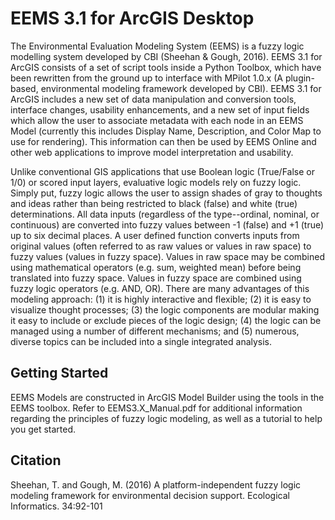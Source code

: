 # EEMS 3.1 for ArcGIS Desktop

The Environmental Evaluation Modeling System (EEMS) is a fuzzy logic modelling system developed by CBI (Sheehan & Gough, 2016). EEMS 3.1 for ArcGIS consists of a set of script tools inside a Python Toolbox, which have been rewritten from the ground up to interface with MPilot 1.0.x (A plugin-based, environmental modeling framework developed by CBI).  EEMS 3.1 for ArcGIS includes a new set of data manipulation and conversion tools, interface changes, usability enhancements, and a new set of input fields which allow the user to associate metadata with each node in an EEMS Model (currently this includes Display Name, Description, and Color Map to use for rendering). This information can then be used by EEMS Online and other web applications to improve model interpretation and usability. 

Unlike conventional GIS applications that use Boolean logic (True/False or 1/0) or scored input layers, evaluative logic models rely on fuzzy logic. Simply put, fuzzy logic allows the user to assign shades of gray to thoughts and ideas rather than being restricted to black (false) and white (true) determinations. All data inputs (regardless of the type--ordinal, nominal, or continuous) are converted into fuzzy values between -1 (false) and +1 (true) up to six decimal places. A user defined function converts inputs from original values (often referred to as raw values or values in raw space) to fuzzy values (values in fuzzy space). Values in raw space may be combined using mathematical operators (e.g. sum, weighted mean) before being translated into fuzzy space. Values in fuzzy space are combined using fuzzy logic operators (e.g. AND, OR). There are many advantages of this modeling approach: (1) it is highly interactive and flexible; (2) it is easy to visualize thought processes; (3) the logic components are modular making it easy to include or exclude pieces of the logic design; (4) the logic can be managed using a number of different mechanisms; and (5) numerous, diverse topics can be included into a single integrated analysis. 

## Getting Started

EEMS Models are constructed in ArcGIS Model Builder using the tools in the EEMS toolbox. Refer to EEMS3.X_Manual.pdf for additional information regarding the principles of fuzzy logic modeling, as well as a tutorial to help you get started.

## Citation

Sheehan, T. and Gough, M. (2016) A platform-independent fuzzy logic modeling framework for environmental decision support. Ecological Informatics. 34:92-101


